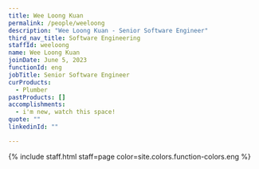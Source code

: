 ```yaml
---
title: Wee Loong Kuan
permalink: /people/weeloong
description: "Wee Loong Kuan - Senior Software Engineer"
third_nav_title: Software Engineering
staffId: weeloong
name: Wee Loong Kuan
joinDate: June 5, 2023
functionId: eng
jobTitle: Senior Software Engineer
curProducts:
  - Plumber
pastProducts: []
accomplishments:
  - i'm new, watch this space!
quote: ""
linkedinId: ""

---
```


{% include staff.html staff=page color=site.colors.function-colors.eng %}
